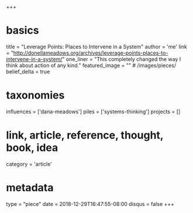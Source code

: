 +++
# basics
title     		 = "Leverage Points: Places to Intervene in a System"
author    		 = 'me'
link      		 = "http://donellameadows.org/archives/leverage-points-places-to-intervene-in-a-system/"
one_liner 		 = "This completely changed the way I think about action of any kind."
featured_image = "" # /images/pieces/
belief_delta	 = true

# taxonomies
influences		 = ['dana-meadows']
piles     		 = ['systems-thinking']
projects			 = []

# link, article, reference, thought, book, idea
category  		 = 'article' 

# metadata
type	    		 = "piece"
date      		 = 2018-12-29T16:47:55-08:00
disqus    		 = false
+++

